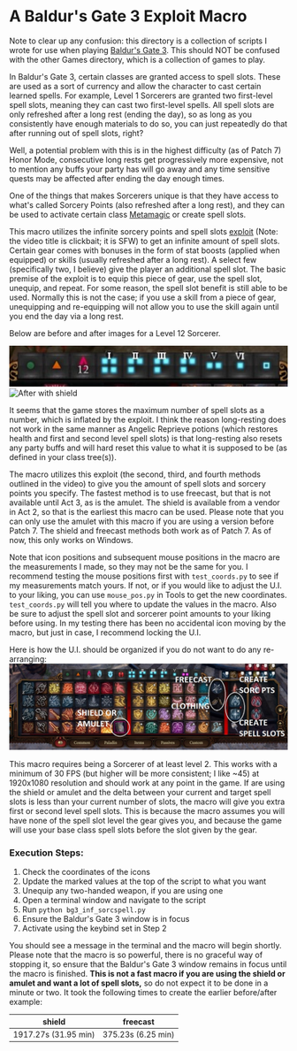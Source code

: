 # A Baldur's Gate 3 Exploit Macro

Note to clear up any confusion: this directory is a collection of scripts I wrote for use when playing [Baldur's Gate 3](https://store.steampowered.com/app/1086940/Baldurs_Gate_3/). This should NOT be confused with the other Games directory, which is a collection of games to play.

In Baldur's Gate 3, certain classes are granted access to spell slots. These are used as a sort of currency and allow the character to cast certain learned spells. For example, Level 1 Sorcerers are granted two first-level spell slots, meaning they can cast two first-level spells. All spell slots are only refreshed after a long rest (ending the day), so as long as you consistently have enough materials to do so, you can just repeatedly do that after running out of spell slots, right?

Well, a potential problem with this is in the highest difficulty (as of Patch 7) Honor Mode, consecutive long rests get progressively more expensive, not to mention any buffs your party has will go away and any time sensitive quests may be affected after ending the day enough times.

One of the things that makes Sorcerers unique is that they have access to what's called Sorcery Points (also refreshed after a long rest), and they can be used to activate certain class [Metamagic](https://bg3.wiki/wiki/Metamagic) or create spell slots.

This macro utilizes the infinite sorcery points and spell slots [exploit](https://youtu.be/McnZwKkqanQ?si=U0h2VT1BLgwUji96) (Note: the video title is clickbait; it is SFW) to get an infinite amount of spell slots. Certain gear comes with bonuses in the form of stat boosts (applied when equipped) or skills (usually refreshed after a long rest). A select few (specifically two, I believe) give the player an additional spell slot. The basic premise of the exploit is to equip this piece of gear, use the spell slot, unequip, and repeat. For some reason, the spell slot benefit is still able to be used. Normally this is not the case; if you use a skill from a piece of gear, unequipping and re-equipping will not allow you to use the skill again until you end the day via a long rest.

Below are before and after images for a Level 12 Sorcerer.

![Base](./base.jpg)
![After with shield](./after-shield.jpg)

It seems that the game stores the maximum number of spell slots as a number, which is inflated by the exploit. I think the reason long-resting does not work in the same manner as Angelic Reprieve potions (which restores health and first and second level spell slots) is that long-resting also resets any party buffs and will hard reset this value to what it is supposed to be (as defined in your class tree(s)).

The macro utilizes this exploit (the second, third, and fourth methods outlined in the video) to give you the amount of spell slots and sorcery points you specify. The fastest method is to use freecast, but that is not available until Act 3, as is the amulet. The shield is available from a vendor in Act 2, so that is the earliest this macro can be used. Please note that you can only use the amulet with this macro if you are using a version before Patch 7. The shield and freecast methods both work as of Patch 7. As of now, this only works on Windows.

Note that icon positions and subsequent mouse positions in the macro are the measurements I made, so they may not be the same for you. I recommend testing the mouse positions first with `test_coords.py` to see if my measurements match yours. If not, or if you would like to adjust the U.I. to your liking, you can use `mouse_pos.py` in Tools to get the new coordinates. `test_coords.py` will tell you where to update the values in the macro. Also be sure to adjust the spell slot and sorcerer point amounts to your liking before using. In my testing there has been no accidental icon moving by the macro, but just in case, I recommend locking the U.I. 

Here is how the U.I. should be organized if you do not want to do any re-arranging:
![U.I.](./ui.jpg)

This macro requires being a Sorcerer of at least level 2. This works with a minimum of 30 FPS (but higher will be more consistent; I like ~45) at 1920x1080 resolution and should work at any point in the game. If are using the shield or amulet and the delta between your current and target spell slots is less than your current number of slots, the macro will give you extra first or second level spell slots. This is because the macro assumes you will have none of the spell slot level the gear gives you, and because the game will use your base class spell slots before the slot given by the gear. 

### Execution Steps:
1. Check the coordinates of the icons
2. Update the marked values at the top of the script to what you want
3. Unequip any two-handed weapon, if you are using one
4. Open a terminal window and navigate to the script
5. Run `python bg3_inf_sorcspell.py`
6. Ensure the Baldur's Gate 3 window is in focus
7. Activate using the keybind set in Step 2

You should see a message in the terminal and the macro will begin shortly. Please note that the macro is so powerful, there is no graceful way of stopping it, so ensure that the Baldur's Gate 3 window remains in focus until the macro is finished. <b>This is not a fast macro if you are using the shield or amulet and want a lot of spell slots,</b> so do not expect it to be done in a minute or two. It took the following times to create the earlier before/after example:

| shield | freecast |
| ------ | -------- |
| 1917.27s (31.95 min) | 375.23s (6.25 min)

